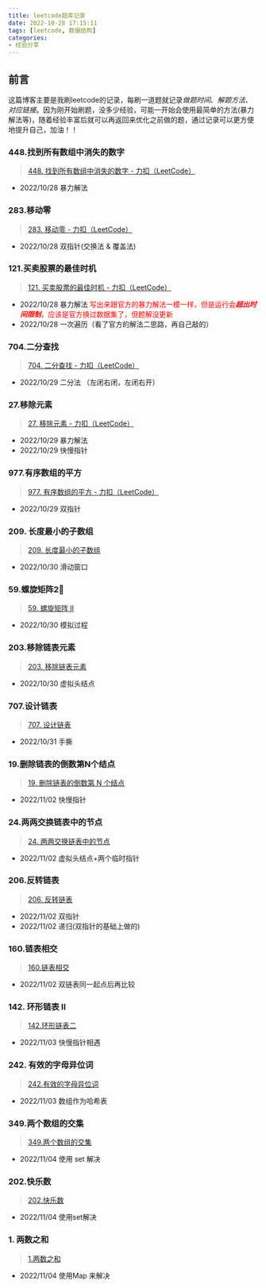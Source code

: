 ```yaml
---
title: leetcode题库记录
date: 2022-10-28 17:15:11
tags: [leetcode, 数据结构]
categories: 
- 经验分享
---
```


## 前言

这篇博客主要是我刷leetcode的记录，每刷一道题就记录*做题时间*、*解题方法*、*对应链接*。因为刚开始刷题，没多少经验，可能一开始会使用最简单的方法(暴力解法等)，随着经验丰富后就可以再返回来优化之前做的题，通过记录可以更方便地提升自己，加油！！





### 448.找到所有数组中消失的数字

>[448. 找到所有数组中消失的数字 - 力扣（LeetCode）](https://leetcode.cn/problems/find-all-numbers-disappeared-in-an-array/)

- 2022/10/28 暴力解法



### 283.移动零

> [283. 移动零 - 力扣（LeetCode）](https://leetcode.cn/problems/move-zeroes/) 

- 2022/10/28 双指针(交换法 & 覆盖法)



### 121.买卖股票的最佳时机

> [121. 买卖股票的最佳时机 - 力扣（LeetCode）](https://leetcode.cn/problems/best-time-to-buy-and-sell-stock/) 

- 2022/10/28 暴力解法 <font color="red">写出来跟官方的暴力解法一模一样，但是运行会***超出时间限制***，应该是官方换过数据集了，但题解没更新</font>
- 2022/10/28 一次遍历（看了官方的解法二思路，再自己敲的）



###  704.二分查找

> [704. 二分查找 - 力扣（LeetCode）](https://leetcode.cn/problems/binary-search/submissions/) 

- 2022/10/29 二分法 （左闭右闭，左闭右开）



### 27.移除元素

>  [27. 移除元素 - 力扣（LeetCode）](https://leetcode.cn/problems/remove-element/submissions/) 

- 2022/10/29 暴力解法
- 2022/10/29 快慢指针



### 977.有序数组的平方

>  [977. 有序数组的平方 - 力扣（LeetCode）](https://leetcode.cn/problems/squares-of-a-sorted-array/submissions/) 

- 2022/10/29 双指针



### 209. 长度最小的子数组

> [209. 长度最小的子数组](https://leetcode.cn/problems/minimum-size-subarray-sum/)

- 2022/10/30 滑动窗口



### 59.螺旋矩阵2⃣️

> [59. 螺旋矩阵 II](https://leetcode.cn/problems/spiral-matrix-ii/)

- 2022/10/30 模拟过程



### 203.移除链表元素

> [203. 移除链表元素](https://leetcode.cn/problems/remove-linked-list-elements/)

- 2022/10/30 虚拟头结点



### 707.设计链表

> [707. 设计链表](https://leetcode.cn/problems/design-linked-list/)

- 2022/10/31 手撕



### 19.删除链表的倒数第N个结点

> [19. 删除链表的倒数第 N 个结点](https://leetcode.cn/problems/remove-nth-node-from-end-of-list/)

- 2022/11/02 快慢指针



### 24.两两交换链表中的节点

> [24. 两两交换链表中的节点](https://leetcode.cn/problems/swap-nodes-in-pairs/)

- 2022/11/02  虚拟头结点+两个临时指针



### 206.反转链表

> [206. 反转链表](https://leetcode.cn/problems/reverse-linked-list/)

- 2022/11/02 双指针
- 2022/11/02 递归(双指针的基础上做的)



### 160.链表相交

> [160.链表相交](https://leetcode.cn/problems/intersection-of-two-linked-lists-lcci/)

- 2022/11/02 双链表同一起点后再比较



### 142. 环形链表 II

> [142.环形链表二](https://leetcode.cn/problems/linked-list-cycle-ii/)

- 2022/11/03 快慢指针相遇



### 242. 有效的字母异位词

> [242.有效的字母异位词](https://leetcode.cn/problems/valid-anagram/)

- 2022/11/03 数组作为哈希表



### 349.两个数组的交集

> [349.两个数组的交集](https://leetcode.cn/problems/intersection-of-two-arrays/)

- 2022/11/04 使用 set 解决



### 202.快乐数

> [202.快乐数](https://leetcode.cn/problems/happy-number/)

- 2022/11/04 使用set解决



### 1. 两数之和

> [1.两数之和](https://leetcode.cn/problems/two-sum/)

- 2022/11/04 使用Map 来解决

